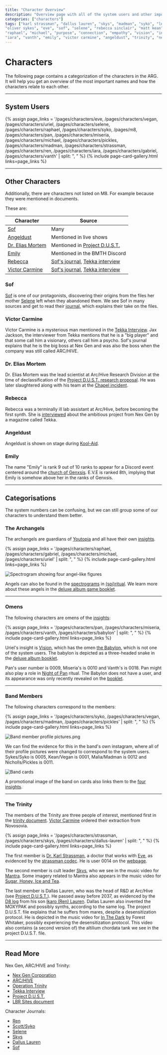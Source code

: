 ```yaml
---
title: "Character Overview"
description: "Overview page with all of the system users and other important characters."
categories: ["characters"]
tags: ["karl strassman", "dallus lauren", "skys", "madman", "syko", "lee malia", "vegan", "matt nichols", "pickles", 
"oliver sykes", "eve", "sof", "selene", "rebecca sinclair", "matt kean", "uriel", "archangels", "omens", "gabriel", 
"raphael", "michael", "purpose", "connection", "empathy", "vision", "insights", "nex gen", "m8", "ikaro lauren", "ren", 
"iara", "vanth", "emily", "victor carmine", "angeldust", "trinity", "nex gen employees", "arc/hive"]
---
```


# Characters

The following page contains a categorization of the characters in the ARG. It will help you get an overview of the most 
important names and how the characters relate to each other.

***

## System Users

{% assign page_links = '/pages/characters/eve, /pages/characters/vegan, /pages/characters/uriel, /pages/characters/selene, /pages/characters/raphael, /pages/characters/syko, /pages/m8, /pages/characters/pan, /pages/characters/miseria, /pages/characters/michael, /pages/characters/pickles, /pages/characters/madman, /pages/characters/strassman, /pages/characters/ren, /pages/characters/iara, /pages/characters/gabriel, /pages/characters/vanth' | split: ", " %}
{% include page-card-gallery.html links=page_links %}

***

## Other Characters

Additionally, there are characters not listed on M8. For example because they were 
mentioned in documents.

These are:

| Character                            | Source                                                                          |
|--------------------------------------|---------------------------------------------------------------------------------|
| [Sof](sof)                           | Many                                                                            |
| [Angeldust](angeldust)               | Mentioned in live shows                                                         |
| [Dr. Elias Mortem](#dr-elias-mortem) | Mentioned in [Project D.U.S.T.](../for-sof/project_dust)                        |
| [Emily](#emily)                      | Mentioned in the BMTH Discord                                                   |
| [Rebecca](rebecca)                   | [Sof's journal](../lore/journal), [Tekka interview](../for-sof/tekka_interview) |
| [Victor Carmine](victor-carmine)     | [Sof's journal](../lore/journal), [Tekka interview](../for-sof/tekka_interview) |

### Sof

[Sof](sof) is one of our protagonists, discovering their origins from the files her mother [Selene](selene) left when they 
abandoned them. We see Sof in many sources and get to read their [journal](../lore/journal), which explains their take on the files.

### Victor Carmine

Victor Carmine is a mysterious man mentioned in the [Tekka Interview](../for-sof/tekka_interview). Jax Jackson,
the interviewer from Tekka mentions that he is a "big player" and that some call him a visionary, others call
him a psycho. Sof's journal explains that he is the big boss at Nex Gen and was also the boss when the company was still
called ARC/HIVE.

### Dr. Elias Mortem

Dr. Elias Mortem was the lead scientist at Arc/Hive Research Division at the time of
declassification of the [Project D.U.S.T. research proposal](../for-sof/project_dust). He was later slaughtered
along with his team at the [Chapel incident](../for-sof/chapel).

### Rebecca

Rebecca was a terminally ill lab assistant at Arc/Hive, before becoming the first
synth. She is [interviewed](../for-sof/tekka_interview) about the ambitious project from Nex Gen
by a magazine called Tekka.

### Angeldust

Angeldust is shown on stage during [Kool-Aid](../music/song-koolaid).

### Emily

The name "Emily" is rank 9 out of 10 ranks to appear for a Discord event centered around the 
[church of Genxsis](../lore/church). E.V.E is ranked 8th, implying that Emily is somehow above her in the ranks of Genxsis.


***

## Categorisations

The system numbers can be confusing, but we can still group some of our 
characters to understand them better.

### The Archangels

The archangels are guardians of [Youtopia](../lore/youtopia) and all have their own [insights](../lore/insights).

{% assign page_links = '/pages/characters/raphael, /pages/characters/gabriel, /pages/characters/michael, /pages/characters/uriel' | split: ", " %}
{% include page-card-gallery.html links=page_links %}

![Spectrogram showing four angel-like figures](https://raw.githubusercontent.com/bmth-arg-wiki/wiki-assets/main/music/spectrograms/spectrogram-archangels.png)

Angels can also be found in the [spectrograms](../music/spectrograms) in
[(spi)ritual](../music/song-spiritual). We learn more about these angels in the [deluxe album game booklet](../lore/booklet).

***

### Omens

The following characters are omens of the [insights](../lore/insights):

{% assign page_links = '/pages/characters/pan, /pages/characters/miseria, /pages/characters/vanth, /pages/characters/babylon' | split: ", " %}
{% include page-card-gallery.html links=page_links %}

Uriel's insight is [Vision](../lore/insight4-vision), which has the omen [the Babylon](babylon), which is not one of the 
system users. The babylon is depicted as a three-headed snake in the [deluxe album booklet](../lore/booklet).

Pan's user number is 0009, Miseria's is 0010 and Vanth's is 0018. Pan might also 
play a role in [Night of Pan](../lore/night-of-pan) ritual. The Babylon does not have a user, and its appearance was only recently revealed on the [booklet](../lore/booklet).

***

### Band Members

The following characters correspond to the members:

{% assign page_links = '/pages/characters/syko, /pages/characters/vegan, /pages/characters/madman, /pages/characters/pickles' | split: ", " %}
{% include page-card-gallery.html links=page_links %}

![Band member profile pictures.png](https://raw.githubusercontent.com/bmth-arg-wiki/wiki-assets/main/socials/band_member_profiles.png)

We can find the evidence for this in the band's own instagram, where all of their profile pictures were changed to 
correspond to the system users. Sykes/Syko is 0005, Kean/Vegan is 0001, Malia/Madman is 0012 and Nicholls/Pickles is 0011.

![Band cards](https://raw.githubusercontent.com/bmth-arg-wiki/wiki-assets/main/characters/band-cards.png)

A promotional image of the band on cards also links them to the [four insights](../lore/insights).

***

### The Trinity

The members of the Trinity are three people of interest, mentioned first in the [trinity document](../for-sof/trinity_document). 
[Victor Carmine](victor-carmine) ordered their extraction from Novosovia.

{% assign page_links = '/pages/characters/strassman, /pages/characters/skys, /pages/characters/dallus-lauren' | split: ", " %}
{% include page-card-gallery.html links=page_links %}

The first member is [Dr. Karl Strassman](strassman), a doctor that works with [Eve](eve), as 
evidenced by the [strassman codec](../for-sof/strassmancodec). He is user 0014 on the [webpage](../webpage).

The second member is cult leader [Skys](skys), who we see in the music video for [Mantra](../music/amo-mantra). Some 
imagery related to Mantra also appears in the music video for [Sugar, Honey, Ice and Tea](../music/amo-shit).

The last member is Dallas Lauren, who was the head of R&D at Arc/Hive (see [Project D.U.S.T.](../for-sof/project_dust)). 
He passed away before 2037, as evidenced by the [D8 log](../for-sof/lauren_d8_log) from his son 
[Ikaro (Ren) Lauren](ren). Dallas Lauren also invented the MOXYPAK and possibly synths, according to the 
same log. The project D.U.S.T. file explains that he suffers from mares, despite a desensitization protocol. 
He is depicted in the music video for [In The Dark](../music/amo-in-the-dark) by Forest Whitaker, possibly 
experiencing the desensitization protocol. This video also contains (a second version of) the altilium chordata 
tank we see in the project D.U.S.T. file.

***

## Read More

Nex Gen, ARC/HIVE and Trinity:

- [Nex Gen Corporation](../lore/nex-gen-corporation)
- [ARC/HIVE](../lore/archive)
- [Operation Trinity](../for-sof/trinity_document)
- [Tekka Interview](../for-sof/tekka_interview)
- [Project D.U.S.T.](../for-sof/project_dust)
- [LBR Sites document](../for-sof/lbr_sites)
 
Character Journals:

- [Ren](../for-sof/lauren_d8_log)
- [Scott/Syko](../for-sof/scott_personal_journal)
- [Selene](../for-sof/selene_personal_journal)
- [Skys](../for-sof/skys-diary)
- [Dallus Lauren](../for-sof/dallus-diary)
- [Sof](../lore/journal)
